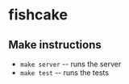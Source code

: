 # fishcake

## Make instructions

 - `make server` -- runs the server
 - `make test` --  runs the tests
